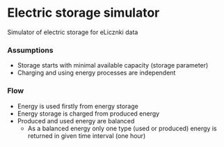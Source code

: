 # Electric storage simulator

Simulator of electric storage for eLicznki data

### Assumptions
- Storage starts with minimal available capacity (storage parameter)
- Charging and using energy processes are independent

### Flow
 
- Energy is used firstly from energy storage
- Energy storage is charged from produced energy
- Produced and used energy are balanced 
  - As a balanced energy only one type (used or produced) energy is returned in given time interval (one hour) 